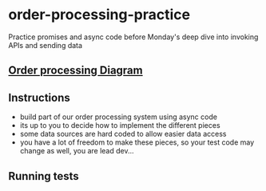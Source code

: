# order-processing-practice
Practice promises and async code before Monday's deep dive into invoking APIs and sending data

## [Order processing Diagram](order-processing-diagram.PNG)

## Instructions 
- build part of our order processing system using async code
- its up to you to decide how to implement the different pieces
- some data sources are hard coded to allow easier data access
- you have a lot of freedom to make these pieces, so your test code may change as well, you are lead dev...


## Running tests